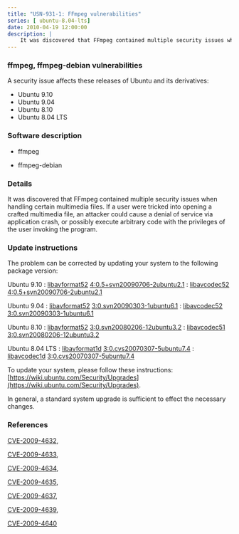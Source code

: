 ```yaml
---
title: "USN-931-1: FFmpeg vulnerabilities"
series: [ ubuntu-8.04-lts]
date: 2010-04-19 12:00:00
description: |
    It was discovered that FFmpeg contained multiple security issues when handling certain multimedia files. If a user were tricked into opening a crafted multimedia file, an attacker could cause a denial of service via application crash, or possibly execute arbitrary code with the privileges of the user invoking the program. 
--- 
```

 
 


### ffmpeg, ffmpeg-debian vulnerabilities

A security issue affects these releases of Ubuntu and its derivatives:

* Ubuntu 9.10
* Ubuntu 9.04
* Ubuntu 8.10
* Ubuntu 8.04 LTS

### Software description

* ffmpeg 

* ffmpeg-debian 

### Details

It was discovered that FFmpeg contained multiple security issues when handling certain multimedia files. If a user were tricked into opening a crafted multimedia file, an attacker could cause a denial of service via application crash, or possibly execute arbitrary code with the privileges of the user invoking the program. 

### Update instructions

The problem can be corrected by updating your system to the following package version:

Ubuntu 9.10
 : [libavformat52](https://launchpad.net/ubuntu/+source/ffmpeg) <span> [4:0.5+svn20090706-2ubuntu2.1](https://launchpad.net/ubuntu/+source/ffmpeg/4:0.5+svn20090706-2ubuntu2.1) </span> 
 : [libavcodec52](https://launchpad.net/ubuntu/+source/ffmpeg) <span> [4:0.5+svn20090706-2ubuntu2.1](https://launchpad.net/ubuntu/+source/ffmpeg/4:0.5+svn20090706-2ubuntu2.1) </span> 

Ubuntu 9.04
 : [libavformat52](https://launchpad.net/ubuntu/+source/ffmpeg-debian) <span> [3:0.svn20090303-1ubuntu6.1](https://launchpad.net/ubuntu/+source/ffmpeg-debian/3:0.svn20090303-1ubuntu6.1) </span> 
 : [libavcodec52](https://launchpad.net/ubuntu/+source/ffmpeg-debian) <span> [3:0.svn20090303-1ubuntu6.1](https://launchpad.net/ubuntu/+source/ffmpeg-debian/3:0.svn20090303-1ubuntu6.1) </span> 

Ubuntu 8.10
 : [libavformat52](https://launchpad.net/ubuntu/+source/ffmpeg-debian) <span> [3:0.svn20080206-12ubuntu3.2](https://launchpad.net/ubuntu/+source/ffmpeg-debian/3:0.svn20080206-12ubuntu3.2) </span> 
 : [libavcodec51](https://launchpad.net/ubuntu/+source/ffmpeg-debian) <span> [3:0.svn20080206-12ubuntu3.2](https://launchpad.net/ubuntu/+source/ffmpeg-debian/3:0.svn20080206-12ubuntu3.2) </span> 

Ubuntu 8.04 LTS
 : [libavformat1d](https://launchpad.net/ubuntu/+source/ffmpeg) <span> [3:0.cvs20070307-5ubuntu7.4](https://launchpad.net/ubuntu/+source/ffmpeg/3:0.cvs20070307-5ubuntu7.4) </span> 
 : [libavcodec1d](https://launchpad.net/ubuntu/+source/ffmpeg) <span> [3:0.cvs20070307-5ubuntu7.4](https://launchpad.net/ubuntu/+source/ffmpeg/3:0.cvs20070307-5ubuntu7.4) </span> 

To update your system, please follow these instructions: [https://wiki.ubuntu.com/Security/Upgrades](https://wiki.ubuntu.com/Security/Upgrades).

In general, a standard system upgrade is sufficient to effect the necessary changes. 

### References

 
 [CVE-2009-4632](http://people.ubuntu.com/~ubuntu-security/cve/CVE-2009-4632), 

 [CVE-2009-4633](http://people.ubuntu.com/~ubuntu-security/cve/CVE-2009-4633), 

 [CVE-2009-4634](http://people.ubuntu.com/~ubuntu-security/cve/CVE-2009-4634), 

 [CVE-2009-4635](http://people.ubuntu.com/~ubuntu-security/cve/CVE-2009-4635), 

 [CVE-2009-4637](http://people.ubuntu.com/~ubuntu-security/cve/CVE-2009-4637), 

 [CVE-2009-4639](http://people.ubuntu.com/~ubuntu-security/cve/CVE-2009-4639), 

 [CVE-2009-4640](http://people.ubuntu.com/~ubuntu-security/cve/CVE-2009-4640)
 

